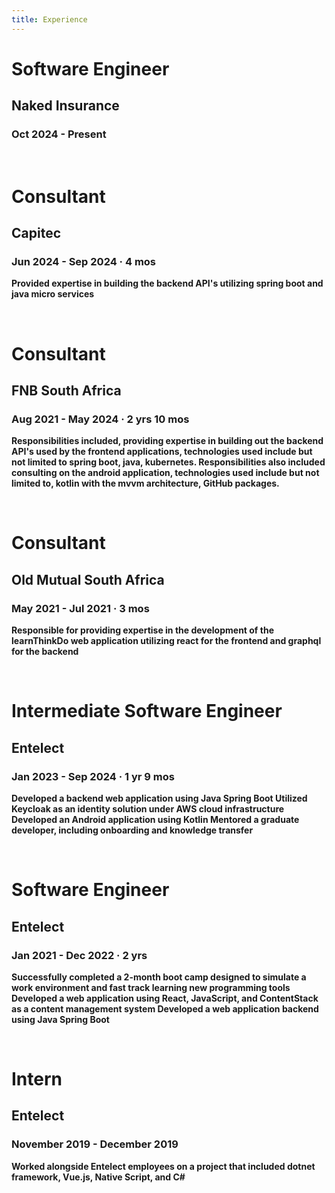 ```yaml
---
title: Experience
---
```


# <strong>Software Engineer

## <strong>Naked Insurance</strong>

### <strong>Oct 2024 - Present</strong>

<br />

# <strong>Consultant</strong>

## <strong>Capitec</strong>

### <strong>Jun 2024 - Sep 2024 · 4 mos</strong>

Provided expertise in building the backend API's utilizing spring boot and java micro services

<br />

# <strong>Consultant</strong>

## <strong>FNB South Africa</strong>

### <strong>Aug 2021 - May 2024 · 2 yrs 10 mos</strong>

Responsibilities included, providing expertise in building out the backend API's used by the frontend applications, technologies used include but not limited to spring boot, java, kubernetes.
Responsibilities also included consulting on the android application, technologies used include but not limited to, kotlin with the mvvm architecture, GitHub packages.

<br />

# <strong>Consultant</strong>

## <strong>Old Mutual South Africa</strong>

### <strong>May 2021 - Jul 2021 · 3 mos</strong>

Responsible for providing expertise in the development of the learnThinkDo web application utilizing react for the frontend and graphql for the backend

<br />

# <strong>Intermediate Software Engineer</strong>

## <strong>Entelect</strong>

### <strong>Jan 2023 - Sep 2024 · 1 yr 9 mos</strong>

Developed a backend web application using Java Spring Boot
Utilized Keycloak as an identity solution under AWS cloud infrastructure
Developed an Android application using Kotlin
Mentored a graduate developer, including onboarding and knowledge transfer

<br />

# <strong>Software Engineer</strong>

## <strong>Entelect</strong>

### <strong>Jan 2021 - Dec 2022 · 2 yrs</strong>

Successfully completed a 2-month boot camp designed to simulate a work environment and fast track learning new programming tools
Developed a web application using React, JavaScript, and ContentStack as a content management system
Developed a web application backend using Java Spring Boot

<br />

# <strong>Intern</strong>

## <strong>Entelect</strong>

### <strong>November 2019 - December 2019</strong>

Worked alongside Entelect employees on a project that included dotnet framework, Vue.js, Native Script, and C#
